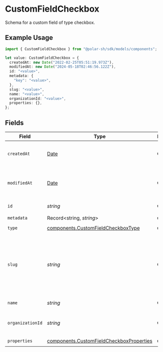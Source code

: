 # CustomFieldCheckbox

Schema for a custom field of type checkbox.

## Example Usage

```typescript
import { CustomFieldCheckbox } from "@polar-sh/sdk/models/components";

let value: CustomFieldCheckbox = {
  createdAt: new Date("2022-02-25T05:51:19.973Z"),
  modifiedAt: new Date("2024-05-18T02:46:56.122Z"),
  id: "<value>",
  metadata: {
    "key": "<value>",
  },
  slug: "<value>",
  name: "<value>",
  organizationId: "<value>",
  properties: {},
};
```

## Fields

| Field                                                                                                                | Type                                                                                                                 | Required                                                                                                             | Description                                                                                                          |
| -------------------------------------------------------------------------------------------------------------------- | -------------------------------------------------------------------------------------------------------------------- | -------------------------------------------------------------------------------------------------------------------- | -------------------------------------------------------------------------------------------------------------------- |
| `createdAt`                                                                                                          | [Date](https://developer.mozilla.org/en-US/docs/Web/JavaScript/Reference/Global_Objects/Date)                        | :heavy_check_mark:                                                                                                   | Creation timestamp of the object.                                                                                    |
| `modifiedAt`                                                                                                         | [Date](https://developer.mozilla.org/en-US/docs/Web/JavaScript/Reference/Global_Objects/Date)                        | :heavy_check_mark:                                                                                                   | Last modification timestamp of the object.                                                                           |
| `id`                                                                                                                 | *string*                                                                                                             | :heavy_check_mark:                                                                                                   | The ID of the object.                                                                                                |
| `metadata`                                                                                                           | Record<string, *string*>                                                                                             | :heavy_check_mark:                                                                                                   | N/A                                                                                                                  |
| `type`                                                                                                               | [components.CustomFieldCheckboxType](../../models/components/customfieldcheckboxtype.md)                             | :heavy_check_mark:                                                                                                   | N/A                                                                                                                  |
| `slug`                                                                                                               | *string*                                                                                                             | :heavy_check_mark:                                                                                                   | Identifier of the custom field. It'll be used as key when storing the value. Must be unique across the organization. |
| `name`                                                                                                               | *string*                                                                                                             | :heavy_check_mark:                                                                                                   | Name of the custom field.                                                                                            |
| `organizationId`                                                                                                     | *string*                                                                                                             | :heavy_check_mark:                                                                                                   | The ID of the organization owning the custom field.                                                                  |
| `properties`                                                                                                         | [components.CustomFieldCheckboxProperties](../../models/components/customfieldcheckboxproperties.md)                 | :heavy_check_mark:                                                                                                   | N/A                                                                                                                  |